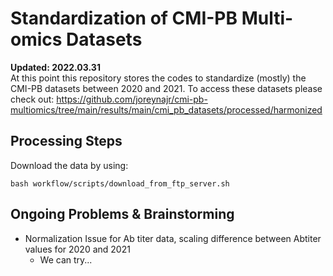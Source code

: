 # Standardization of CMI-PB Multi-omics Datasets
**Updated: 2022.03.31**<br>
At this point this repository stores the codes to standardize (mostly) the CMI-PB datasets between 2020 and 2021. To access these datasets please check out: https://github.com/joreynajr/cmi-pb-multiomics/tree/main/results/main/cmi_pb_datasets/processed/harmonized

## Processing Steps
Download the data by using:
```
bash workflow/scripts/download_from_ftp_server.sh
```

## Ongoing Problems & Brainstorming
- Normalization Issue for Ab titer data, scaling difference between Abtiter values for 2020 and 2021 
  - We can try...
